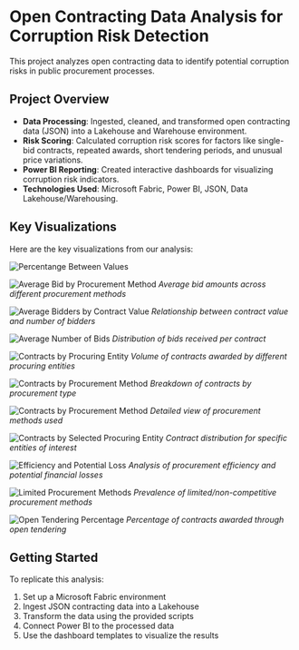 # Open Contracting Data Analysis for Corruption Risk Detection

This project analyzes open contracting data to identify potential corruption risks in public procurement processes.

## Project Overview

- **Data Processing**: Ingested, cleaned, and transformed open contracting data (JSON) into a Lakehouse and Warehouse environment.
- **Risk Scoring**: Calculated corruption risk scores for factors like single-bid contracts, repeated awards, short tendering periods, and unusual price variations.
- **Power BI Reporting**: Created interactive dashboards for visualizing corruption risk indicators.
- **Technologies Used**: Microsoft Fabric, Power BI, JSON, Data Lakehouse/Warehousing.

## Key Visualizations

Here are the key visualizations from our analysis:

![Percentange Between Values](percentangebetweenvalues.jpg)

![Average Bid by Procurement Method](AverageBidByProcurement.jpg)
*Average bid amounts across different procurement methods*

![Average Bidders by Contract Value](AverageBiddersByContractValue.jpg)
*Relationship between contract value and number of bidders*

![Average Number of Bids](AverageNumberOfBids.jpg)
*Distribution of bids received per contract*

![Contracts by Procuring Entity](ContractByProcuringEntity.jpg)
*Volume of contracts awarded by different procuring entities*

![Contracts by Procurement Method](ContractsByProcurement.jpg)
*Breakdown of contracts by procurement type*

![Contracts by Procurement Method](ContractsByProcurementMethod.jpg)
*Detailed view of procurement methods used*

![Contracts by Selected Procuring Entity](ContractsByProcuringSelectedEntity.jpg)
*Contract distribution for specific entities of interest*

![Efficiency and Potential Loss](EfficiencyAndPotentialLoss.jpg)
*Analysis of procurement efficiency and potential financial losses*

![Limited Procurement Methods](LimitedNumberOfProcurementMethods.jpg)
*Prevalence of limited/non-competitive procurement methods*

![Open Tendering Percentage](OpenTenderingPercentage.jpg)
*Percentage of contracts awarded through open tendering*

## Getting Started

To replicate this analysis:
1. Set up a Microsoft Fabric environment
2. Ingest JSON contracting data into a Lakehouse
3. Transform the data using the provided scripts
4. Connect Power BI to the processed data
5. Use the dashboard templates to visualize the results
